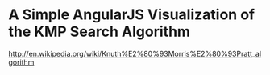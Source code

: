 # A Simple AngularJS Visualization of the KMP Search Algorithm

http://en.wikipedia.org/wiki/Knuth%E2%80%93Morris%E2%80%93Pratt_algorithm